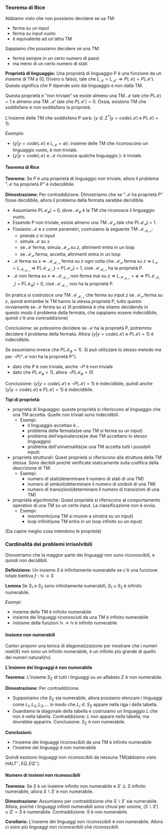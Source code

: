 ### Teorema di Rice
Abbiamo visto che non possiamo decidere se ua TM:
- ferma su un input
- ferma su input vuoto
- è equivalente ad un'altra TM

Sappiamo che possiamo decidere se una TM:
- ferma sempre in un certo numero di passi
- ma meno di un certo numero di stati

**Proprietà di linguaggio:**
Una proprietà di linguaggio P è una funzione da un insieme di TM a $\{0, 1\}$(vero o falso), tale che $L_{\mathcal{M}} = L_{\mathcal{M}'} \Rightarrow P(\mathcal{M}) = P(\mathcal{M}')$.
Questo significa che P dipende solo dal linguaggio e non dalla TM.

Questa proprietà è "non triviale" se esiste almeno una TM $\mathcal{M}$ tale che $P(\mathcal{M}) = 1$ e almeno una TM $\mathcal{M}'$ tale che $P(\mathcal{M}') = 0$.
Ossia, esistono TM che soddisfano e non soddisfano la proprietà.

L'insieme delle TM che soddisfano P sarà: $\{ y \in \Sigma^* | y = code(\mathcal{M}) \text{ e } P(\mathcal{M}) = 1 \}$.

*Esempio:*
- $\{ y | y = code(\mathcal{M}) \text{ e } L_{\mathcal{M}} = \emptyset \}$: insieme delle TM che riconoscono un linguaggio vuoto, è non triviale.
- $\{ y | y = code(\mathcal{M}) \text{ e } \mathcal{M} \text{ riconosce qualche linguaggio } \}$: è triviale.

#### Teorema di Rice
**Teorema:**
Se P è una proprietà di linguaggio non triviale, allora il problema "$\mathcal{M}$ ha proprietà P" è indecidibile.

**Dimostrazione:**
Per contraddizione. DImostriamo che se "$\mathcal{M}$ ha proprietà P" fosse decidibile, allora il problema della fermata sarebbe decidibile.

- Assumiamo P($\mathcal{M_\emptyset}$) = 0, dove $\mathcal{M_\emptyset}$ è la TM che riconosce il linguaggio vuoto.
- Essendo P non triviale, esiste almeno una TM $\mathcal{M_{\mathcal{P}}}$ tale che P($\mathcal{M_{\mathcal{P}}}$) = 1.
- Fissiamo $\mathcal{M}$ e $x$ come parametri, costruiamo la seguente TM $\mathcal{M_{\mathcal{M}, x}}$:
    - prende $z$ in input
    - simula $\mathcal{M}$ su $x$
    - se $\mathcal{M}$ ferma, simula $\mathcal{M_{\mathcal{P}}}$ su $z$, altrimenti entra in un loop
    - se $\mathcal{M_{\mathcal{P}}}$ ferma, accetta, altrimenti entra in un loop
- $\mathcal{M}$ ferma su $x$ $\Rightarrow$ $\mathcal{M_{\mathcal{M}, x}}$ ferma su $z$ ogni volta che $\mathcal{M_{\mathcal{P}}}$ ferma su $z$ $\Rightarrow$ $L_{\mathcal{P}} = L_{\mathcal{M_{\mathcal{M}, x}}}$ $\Rightarrow$ P($\mathcal{M_{\mathcal{M}, x}}$) = P($\mathcal{M_{\mathcal{P}}}$) = 1, cioè $\mathcal{M_{\mathcal{M}, x}}$ ha la proprietà P.
- $\mathcal{M}$ non ferma su $x$ $\Rightarrow$ $\mathcal{M_{\mathcal{M}, x}}$ non ferma mai su $z$ $\Rightarrow$ $L_{\mathcal{M_{\mathcal{M}, x}}} = \emptyset$ $\Rightarrow$ P($\mathcal{M_{\mathcal{M}, x}}$) = P($\mathcal{M_{\emptyset}}$) = 0, cioè $\mathcal{M_{\mathcal{M}, x}}$ non ha la proprietà P.

(In pratica si costruisce una TM $\mathcal{M_{\mathcal{M}, x}}$ che ferma su input $z$ se $\mathcal{M_{\mathcal{P}}}$ ferma su $z$, quindi entrambe le TM hanno la stessa proprietà P, tutto questo ovviamente se $\mathcal{M}$ ferma su $x$)
(Il problema è che stiamo decidendo in questo modo il problema della fermata, che sappiamo essere indecidibile, quindi c'è una contraddizione)

Conclusione: se potessimo decidere se $\mathcal{M}$ ha la proprietà P, potremmo decidere il problema della fermata. Allora $\{ y | y = code(\mathcal{M}) \text{ e } P(\mathcal{M}) = 1 \}$ è indecidibile.

Se assumiamo invece che $P(\mathcal{M_{\emptyset}} = 1)$. Si può utilizzare lo stesso metodo ma per $\lnot P$("$\mathcal{M}$ non ha la proprietà P").

- dato che P è non triviale, anche $\lnot P$ è non triviale
- dato che $P(\mathcal{M_{\emptyset}} = 1)$, allora $\lnot P(\mathcal{M_{\emptyset}} = 0)$

Conclusione: $\{ y | y = code(\mathcal{M}) \text{ e } \lnot P(\mathcal{M}) = 1 \}$ è indecidibile, quindi anche $\{ y | y = code(\mathcal{M}) \text{ e } P(\mathcal{M}) = 1\}$ è indecidibile.

**Tipi di proprietà:**
- proprietà di linguaggio: queste proprietà si riferiscono al linguaggio che una TM accetta. Quelle non triviali sono indecidibili.
    - Esempi:
        - il linguaggio accettao è...
        - problema della fermata(se una TM si ferma su un input)
        - problema dell'equivalenza(se due TM accettano lo stesso linguaggio)
        - problema dell'universalità(se una TM accetta tutti i possibili input)
- proprietà strutturali: Quest proprietà si riferiscono alla struttura della TM stessa. Sono decibili poichè verificate staticamente sulla codifica della descrizione di TM.
    - Esempi:
        - numero di stati(determinare il numero di stati di una TM)
        - numero di simboli(determinare il numero di simboli di una TM)
        - numero di transizioni(determinare il numero di transizioni di una TM)
- proprietà algoritmiche: Quest proprietà si riferiscono al comportamento operativo di una TM su un certo input. La classificazione non è ovvia.
    - Esempi:
        - movimento(una TM si muove a sinistra su un input)
        - loop infiniti(una TM entra in un loop infinito su un input)

(Da capire meglio cosa intendono le proprietà)

### Cardinalità dei problemi irrisolvibili
Dimostriamo che la maggior parte dei linguaggi non sono riconoscibili, e quindi non decidibili.

**Definizione:**
Un insieme $S$ è infinitamente numerabile se c'è una funzione totale biettiva $f: \mathbb{N} \rightarrow S$

**Lemma**
Se $S_1$ e $S_2$ sono infinitamente numerabili, $S_1 \cup S_2$ è infinito numerabile.

*Esempi:*
- insieme delle TM è infinito numerabile
- insieme dei linguaggi riconosciuti da una TM è infinito numerabile
- inisisme delle funzioni $\mathbb{N} \rightarrow \mathbb{N}$ è infinito numerabile

#### Insieme non numerabili
Cantor proponr una tenica di *diagonalzzaizone* per mostrare che i numeri reali($\mathbb{R}$) non sono un infinito numerabile, è un infinito più grande di quello dei numeri naturali($\mathbb{N}$).

**L'insieme dei linguaggi è non numerabile**

**Teorema:**
L'insieme $S_{\Sigma}$ di tutti i linguaggi su un alfabeto $\Sigma$ è non numerabile.

**Dimostrazione:**
Per contraddizione. 
- Supponiamo che $S_{\Sigma}$ sia numerabile, allora possiamo elencare i linguaggi come $L_1, L_2, L_3, ...$ in modo che $L_i \in S_{\Sigma}$ appare nella riga $i$ della tabella.
- Guardiamo la diagonale della tabella e costruiamo un linguaggio $L$ che non è nella tabella.
Contraddizione: $L$ non appare nella tabella, ma dovrebbe apparire.
Conclusione: $S_{\Sigma}$ è non numerabile.

**Conclusioni:**
- l'insieme dei linguaggi riconoscibili da una TM è infinito numerabile
- l'insieme dei linguaggi è non numerabile

Quindi esistono linguaggi non riconoscibili da nessuna TM(abbiamo visto $HALT^-, EQ, EQ^-$).

#### Numero di insiemi non riconoscibili
**Teorema:**
Se $S$ è un insieme infinito non numerabile e $S' \subseteq S$ infinito numerabile, allora $S \backslash S'$ è non numerabile.

**Dimostrazione:**
Assumiamo per contraddizione che $S \backslash S'$ sia numerabile. Allora, poichè i linguaggi infiniti numerabili sono chiusi per unione, $(S \backslash S') \cup S' = S$ è numerabile.
Contraddizione: $S$ è non numerabile.

**Corollario:**
L'insieme dei linguaggi non riconoscibili è non numerabile. Allora ci sono più linguaggi non riconoscibili che riconoscibili.


